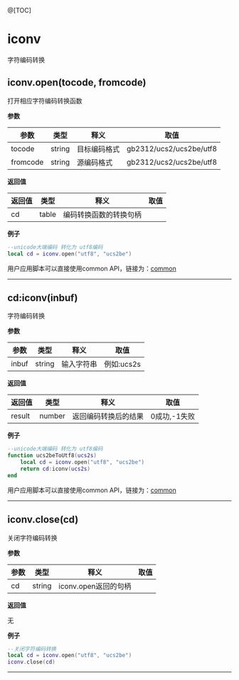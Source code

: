 @[TOC]

# iconv
字符编码转换
## iconv.open(tocode, fromcode) 

打开相应字符编码转换函数

**参数**

|参数|类型|释义|取值|
|-|-|-|-|
|tocode|string|目标编码格式|gb2312/ucs2/ucs2be/utf8|
|fromcode|string|源编码格式|gb2312/ucs2/ucs2be/utf8|

**返回值**

|返回值|类型|释义|取值|
|-|-|-|-|
|cd|table|编码转换函数的转换句柄| |

**例子**

```lua
--unicode大端编码 转化为 utf8编码
local cd = iconv.open("utf8", "ucs2be")

```
用户应用脚本可以直接使用common API，链接为：[common](https://doc.openluat.com/wiki/21?wiki_page_id=2269 "common")

---



## cd:iconv(inbuf) 

字符编码转换

**参数**

|参数|类型|释义|取值|
|-|-|-|-|
|inbuf|string|输入字符串|例如:ucs2s |

**返回值**

|返回值|类型|释义|取值|
|-|-|-|-|
|result|number|返回编码转换后的结果|0成功,-1失败|

**例子**

```lua
--unicode大端编码 转化为 utf8编码
function ucs2beToUtf8(ucs2s)
    local cd = iconv.open("utf8", "ucs2be")
    return cd:iconv(ucs2s)
end

```
用户应用脚本可以直接使用common API，链接为：[common](https://doc.openluat.com/wiki/21?wiki_page_id=2269 "common")

---



## iconv.close(cd) 

关闭字符编码转换

**参数**

|参数|类型|释义|取值|
|-|-|-|-|
|cd|string|iconv.open返回的句柄| |

**返回值**

无

**例子**

```lua
--关闭字符编码转换
local cd = iconv.open("utf8", "ucs2be")
iconv.close(cd)

```

---



